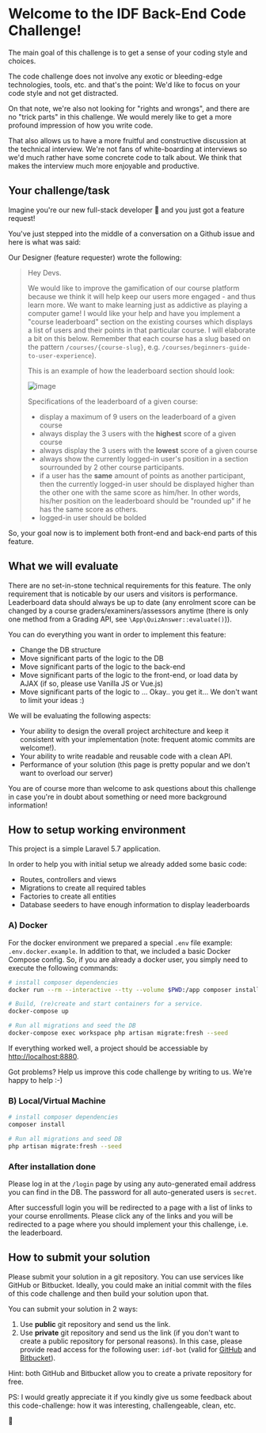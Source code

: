 # Welcome to the IDF Back-End Code Challenge!

The main goal of this challenge is to get a sense of your coding style and choices.

The code challenge does not involve any exotic or bleeding-edge technologies, tools, etc. and that's the point: We'd like to focus on your code style and not get distracted. 

On that note, we're also not looking for "rights and wrongs", and there are no "trick parts" in this challenge. We would merely like to get a more profound impression of how you write code.

That also allows us to have a more fruitful and constructive discussion at the technical interview. We're not fans of white-boarding at interviews so we'd much rather have some concrete code to talk about. We think that makes the interview much more enjoyable and productive. 


## Your challenge/task
Imagine you're our new full-stack developer 🦄 and you just got a feature request!

You've just stepped into the middle of a conversation on a Github issue and here is what was said:

Our Designer (feature requester) wrote the following:
> Hey Devs.
>
> We would like to improve the gamification of our course platform because we think it will help keep our users more engaged - and thus learn more. We want to make learning just as addictive as playing a computer game! I would like your help and have you implement a "course leaderboard" section on the existing courses which displays a list of users and their points in that particular course. I will elaborate a bit on this below. Remember that each course has a slug based on the pattern `/courses/{course-slug}`, e.g. `/courses/beginners-guide-to-user-experience`).
>  
> This is an example of how the leaderboard section should look:
>
> ![image](https://user-images.githubusercontent.com/5278175/50387670-7e861400-0713-11e9-95fd-3f8c3316a070.png)
>
> Specifications of the leaderboard of a given course:
> - display a maximum of 9 users on the leaderboard of a given course
> - always display the 3 users with the **highest** score of a given course
> - always display the 3 users with the **lowest** score of a given course
> - always show the currently logged-in user's position in a section sourrounded by 2 other course participants. 
> - if a user has the **same** amount of points as another participant, then the currently logged-in user should be displayed higher than the other one with the same score as him/her. In other words, his/her position on the leaderboard should be "rounded up" if he has the same score as others.
> - logged-in user should be bolded


So, your goal now is to implement both front-end and back-end parts of this feature.


## What we will evaluate

There are no set-in-stone technical requirements for this feature.
The only requirement that is noticable by our users and visitors is performance.
Leaderboard data should always be up to date (any enrolment score can be changed by a course graders/examiners/assessors anytime (there is only one method from a Grading API, see `\App\QuizAnswer::evaluate()`)).

You can do everything you want in order to implement this feature:
 - Change the DB structure
 - Move significant parts of the logic to the DB 
 - Move significant parts of the logic to the back-end 
 - Move significant parts of the logic to the front-end, or load data by AJAX (if so, please use Vanilla JS or Vue.js) 
 - Move significant parts of the logic to ... Okay.. you get it... We don't want to limit your ideas :) 

We will be evaluating the following aspects:
 - Your ability to design the overall project architecture and keep it consistent with your implementation (note: frequent atomic commits are welcome!).
 - Your ability to write readable and reusable code with a clean API.
 - Performance of your solution (this page is pretty popular and we don't want to overload our server)

You are of course more than welcome to ask questions about this challenge in case you're in doubt about something or need more background information!


## How to setup working environment
This project is a simple Laravel 5.7 application.

In order to help you with initial setup we already added some basic code:
 - Routes, controllers and views
 - Migrations to create all required tables
 - Factories to create all entities
 - Database seeders to have enough information to display leaderboards


### A) Docker

For the docker environment we prepared a special `.env` file example: `.env.docker.example`.
In addition to that, we included a basic Docker Compose config.
So, if you are already a docker user, you simply need to execute the following commands:

```sh
# install composer dependencies 
docker run --rm --interactive --tty --volume $PWD:/app composer install

# Build, (re)create and start containers for a service.
docker-compose up

# Run all migrations and seed the DB
docker-compose exec workspace php artisan migrate:fresh --seed
```

If everything worked well, a project should be accessiable by [http://localhost:8880](http://localhost:8880).

Got problems? Help us improve this code challenge by writing to us. We're happy to help :-) 


### B) Local/Virtual Machine
```sh
# install composer dependencies 
composer install

# Run all migrations and seed DB
php artisan migrate:fresh --seed
```

### After installation done
Please log in at the `/login` page by using any auto-generated email address you can find in the DB.
The password for all auto-generated users is `secret`.

After successfull login you will be redirected to a page with a list of links to your course enrollments.
Please click any of the links and you will be redirected to a page where you should implement your this challenge, i.e. the leaderboard.


## How to submit your solution
Please submit your solution in a git repository.
You can use services like GitHub or Bitbucket.
Ideally, you could make an initial commit with the files of this code challenge and then build your solution upon that.

You can submit your solution in 2 ways:
 1. Use **public** git repository and send us the link.
 2. Use **private** git repository and send us the link (if you don't want to create a public repository for personal reasons).
 In this case, please provide read access for
 the following user: `idf-bot` (valid for [GitHub](https://github.com/idf-bot) and [Bitbucket](https://bitbucket.org/idf-bot/)).

Hint: both GitHub and Bitbucket allow you to create a private repository for free.

PS: I would greatly appreciate it if you kindly give us some feedback about this code-challenge: how it was interesting, challengeable, clean, etc. 

🦄
